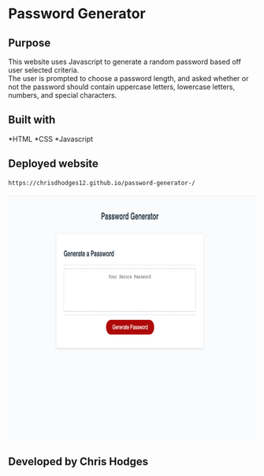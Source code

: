 # Password Generator 


## Purpose 
This website uses Javascript to generate a random password based off user selected criteria.  
The user is prompted to choose a password length, and asked whether or not the password should contain uppercase letters, lowercase letters, numbers, and special characters.


## Built with 
*HTML
*CSS
*Javascript 


## Deployed website 

    https://chrisdhodges12.github.io/password-generator-/

<img src="Develop/website-screenshot.jpg" width="600px" height="500px">



## Developed by Chris Hodges 